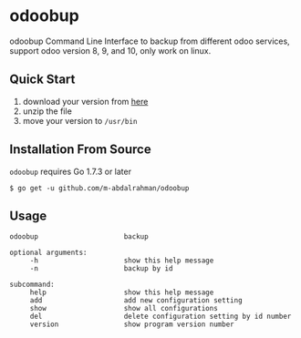 # odoobup 

odoobup Command Line Interface to backup from different odoo services, support odoo version 8, 9, and 10, only work on linux.

## Quick Start

 1. download your version from [here](https://github.com/m-abdalrahman/odoobup/releases/tag/v1.0.0-beta1)
 2. unzip the file
 3. move your version to `/usr/bin`

## Installation From Source
`odoobup` requires Go 1.7.3 or later
```
$ go get -u github.com/m-abdalrahman/odoobup
```	

## Usage
```
odoobup                     backup 

optional arguments:
     -h                     show this help message
     -n                     backup by id

subcommand:
     help                   show this help message
     add                    add new configuration setting
     show                   show all configurations
     del                    delete configuration setting by id number
     version                show program version number	
```
